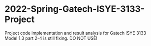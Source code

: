 # 2022-Spring-Gatech-ISYE-3133-Project
Project code implementation and result analysis for Gatech ISYE 3133<br />
Model 1.3 part 2-4 is still fixing. DO NOT USE!<br />